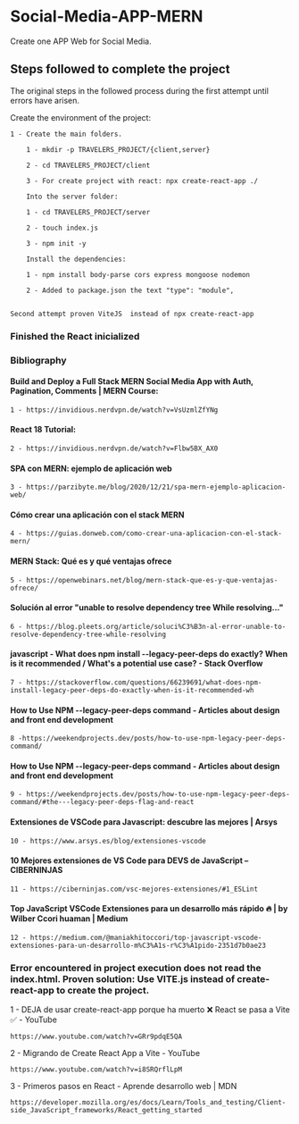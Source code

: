 # Social-Media-APP-MERN

Create one APP Web for Social Media.

## Steps followed to complete the project 

The original steps in the followed process during the first attempt until errors have arisen.

Create the environment of the project:

    1 - Create the main folders.

        1 - mkdir -p TRAVELERS_PROJECT/{client,server}
        
        2 - cd TRAVELERS_PROJECT/client
        
        3 - For create project with react: npx create-react-app ./

        Into the server folder:
        
        1 - cd TRAVELERS_PROJECT/server
        
        2 - touch index.js
        
        3 - npm init -y

        Install the dependencies:
        
        1 - npm install body-parse cors express mongoose nodemon

        2 - Added to package.json the text "type": "module",


    Second attempt proven ViteJS  instead of npx create-react-app 



### Finished the React inicialized


### Bibliography


#### Build and Deploy a Full Stack MERN Social Media App with Auth, Pagination, Comments | MERN Course:

    1 - https://invidious.nerdvpn.de/watch?v=VsUzmlZfYNg

#### React 18 Tutorial:

    2 - https://invidious.nerdvpn.de/watch?v=Flbw5BX_AX0
    
    
#### SPA con MERN: ejemplo de aplicación web


    3 - https://parzibyte.me/blog/2020/12/21/spa-mern-ejemplo-aplicacion-web/
    
    
#### Cómo crear una aplicación con el stack MERN


    4 - https://guias.donweb.com/como-crear-una-aplicacion-con-el-stack-mern/

#### MERN Stack: Qué es y qué ventajas ofrece


    5 - https://openwebinars.net/blog/mern-stack-que-es-y-que-ventajas-ofrece/


#### Solución al error "unable to resolve dependency tree While resolving..."

    6 - https://blog.pleets.org/article/soluci%C3%B3n-al-error-unable-to-resolve-dependency-tree-while-resolving

#### javascript - What does npm install --legacy-peer-deps do exactly? When is it recommended / What's a potential use case? - Stack Overflow

    7 - https://stackoverflow.com/questions/66239691/what-does-npm-install-legacy-peer-deps-do-exactly-when-is-it-recommended-wh

#### How to Use NPM --legacy-peer-deps command - Articles about design and front end development

    8 -https://weekendprojects.dev/posts/how-to-use-npm-legacy-peer-deps-command/

#### How to Use NPM --legacy-peer-deps command - Articles about design and front end development
    9 - https://weekendprojects.dev/posts/how-to-use-npm-legacy-peer-deps-command/#the---legacy-peer-deps-flag-and-react
    
    
#### Extensiones de VSCode para Javascript: descubre las mejores | Arsys

    10 - https://www.arsys.es/blog/extensiones-vscode

#### 10 Mejores extensiones de VS Code para DEVS de JavaScript – CIBERNINJAS

    11 - https://ciberninjas.com/vsc-mejores-extensiones/#1_ESLint

#### Top JavaScript VSCode Extensiones para un desarrollo más rápido 🔥 | by Wilber Ccori huaman | Medium

    12 - https://medium.com/@maniakhitoccori/top-javascript-vscode-extensiones-para-un-desarrollo-m%C3%A1s-r%C3%A1pido-2351d7b0ae23
    
    
    
###  Error encountered in project execution does not read the index.html.  Proven solution: Use VITE.js instead of create-react-app to create the project.


1 - DEJA de usar create-react-app porque ha muerto ❌ React se pasa a Vite ✅ - YouTube

    https://www.youtube.com/watch?v=GRr9pdqE5QA

2 - Migrando de Create React App a Vite - YouTube

    https://www.youtube.com/watch?v=i8SRQrflLpM

3 - Primeros pasos en React - Aprende desarrollo web | MDN
    
    https://developer.mozilla.org/es/docs/Learn/Tools_and_testing/Client-side_JavaScript_frameworks/React_getting_started




